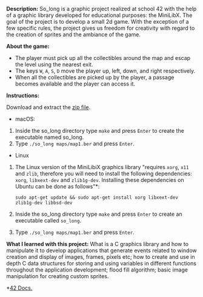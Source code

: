 **Description:** So_long is a graphic project realized at school 42 with the help of a graphic library developed for educational purposes: the MiniLibX. The goal of the project is to develop a small 2d game. With the exception of a few specific rules, the project gives us freedom for creativity with regard to the creation of sprites and the ambiance of the game.

**About the game:**

- The player must pick up all the collectibles around the map and escap the level using the nearest exit.
- The keys `W`, `A`, `S`, `D` move the player up, left, down, and right respectively.
- When all the collectibles are picked up by the player, a passage becomes available and the player can access it.

**Instructions:**

Download and extract the [zip file](https://github.com/dmatavel/so_long/archive/refs/heads/main.zip). 

- macOS:

1. Inside the so_long directory type `make` and press `Enter` to create the executable named so_long.
2. Type `./so_long maps/map1.ber` and press `Enter`.

- Linux

1. The Linux version of the MiniLibiX graphics library "requires `xorg`, `x11` and `zlib`, therefore you will need to install the following dependencies: `xorg`, `libxext-dev` and `zlib1g-dev`. Installing these dependencies on Ubuntu can be done as follows"*:

	`sudo apt-get update && sudo apt-get install xorg libxext-dev zlib1g-dev libbsd-dev`

2. Inside the so_long directory type `make` and press `Enter` to create an executable called `so_long`.
3. Type `./so_long maps/map1.ber` and press `Enter`.

**What I learned with this project:** What is a C graphics library and how to manipulate it to develop applications that generate events related to window creation and display of images, frames, pixels etc; how to create and use in depth C data structures for storing and using variables in different functions throughout the application development; flood fill algorithm; basic image manipulation for creating custom sprites.

*[42 Docs.](https://harm-smits.github.io/42docs/libs/minilibx/getting_started.html)
